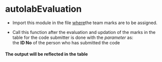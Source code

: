 # autolabEvaluation
* Import this module in the file [where](https://github.com/AutolabJS/AutolabJS/blob/master/load_balancer/load_balancer.js)the team marks are to be assigned.  

* Call this function after the evaluation and updation of the marks in the table for the code submitter is done with the _parameter_ as:  
  the **ID No** of the person who has submitted the code 

#### The output will be reflected in the table